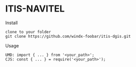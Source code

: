 # ITIS-NAVITEL

Install

```
clone to your folder
git clone https://github.com/windx-foobar/itis-dgis.git
```

Usage

```
UMD: import { ... } from '<your_path>';
CJS: const { ... } = require('<your_path>');
```